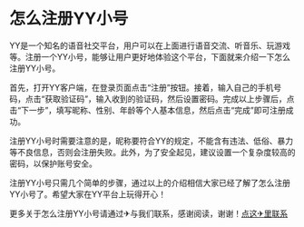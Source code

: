 # 怎么注册YY小号

YY是一个知名的语音社交平台，用户可以在上面进行语音交流、听音乐、玩游戏等。注册一个YY小号，能够让用户更好地体验这个平台，下面就来介绍一下怎么注册YY小号。

首先，打开YY客户端，在登录页面点击“注册”按钮。接着，输入自己的手机号码，点击“获取验证码”，输入收到的验证码，然后设置密码。完成以上步骤后，点击“下一步”，填写昵称、性别、年龄等个人基本信息，然后点击“完成”即可注册成功。

注册YY小号时需要注意的是，昵称要符合YY的规定，不能含有违法、低俗、暴力等不良信息，否则会注册失败。此外，为了安全起见，建议设置一个复杂度较高的密码，以保护账号安全。

注册YY小号只需几个简单的步骤，通过以上的介绍相信大家已经了解了怎么注册YY小号了。希望大家在YY平台上玩得开心！

更多关于怎么注册YY小号请通过✈与我们联系，感谢阅读，谢谢！[点这✈里联系](https://sms.k02.cc)